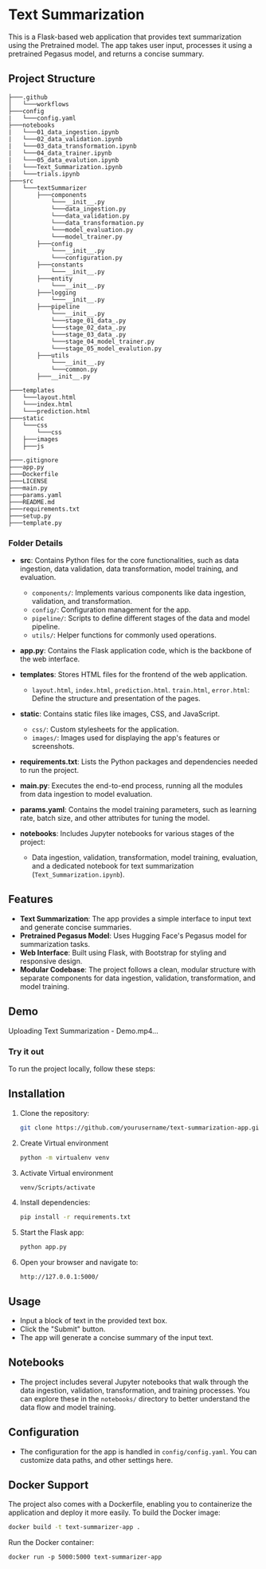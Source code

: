 # Text Summarization

This is a Flask-based web application that provides text summarization using the Pretrained model. The app takes user input, processes it using a pretrained Pegasus model, and returns a concise summary.

## Project Structure
```
├───.github
│   └───workflows
├───config
|   └───config.yaml
├───notebooks
|   └───01_data_ingestion.ipynb
|   └───02_data_validation.ipynb
|   └───03_data_transformation.ipynb
|   └───04_data_trainer.ipynb
|   └───05_data_evalution.ipynb
|   └───Text_Summarization.ipynb
|   └───trials.ipynb
├───src
│   └───textSummarizer
│       ├───components
│           └───__init__.py
│           └───data_ingestion.py
│           └───data_validation.py
│           └───data_transformation.py
│           └───model_evaluation.py
│           └───model_trainer.py
│       ├───config
│           └───__init__.py
│           └───configuration.py
│       ├───constants
│           └───__init__.py
│       ├───entity
│           └───__init__.py
│       ├───logging
│           └───__init__.py
│       ├───pipeline
│           └───__init__.py
│           └───stage_01_data_.py
│           └───stage_02_data_.py
│           └───stage_03_data_.py
│           └───stage_04_model_trainer.py
│           └───stage_05_model_evalution.py
│       ├───utils
│           └───__init__.py
│           └───common.py
│       ├───__init__.py
│
├───templates
│   └───layout.html
│   └───index.html
│   └───prediction.html
├───static
│   └───css
│   	└───css
│   ├───images
│   ├───js
│
├───.gitignore
├───app.py
├───Dockerfile
├───LICENSE
├───main.py
├───params.yaml
├───README.md
├───requirements.txt
├───setup.py
├───template.py
```


### Folder Details

- **src**: Contains Python files for the core functionalities, such as data ingestion, data validation, data transformation, model training, and evaluation.
  - `components/`: Implements various components like data ingestion, validation, and transformation.
  - `config/`: Configuration management for the app.
  - `pipeline/`: Scripts to define different stages of the data and model pipeline.
  - `utils/`: Helper functions for commonly used operations.
  
- **app.py**: Contains the Flask application code, which is the backbone of the web interface.

- **templates**: Stores HTML files for the frontend of the web application. 
  - `layout.html`, `index.html`, `prediction.html`. `train.html`, `error.html`: Define the structure and presentation of the pages.

- **static**: Contains static files like images, CSS, and JavaScript.
  - `css/`: Custom stylesheets for the application.
  - `images/`: Images used for displaying the app's features or screenshots.
  
- **requirements.txt**: Lists the Python packages and dependencies needed to run the project.

- **main.py**: Executes the end-to-end process, running all the modules from data ingestion to model evaluation.

- **params.yaml**: Contains the model training parameters, such as learning rate, batch size, and other attributes for tuning the model.

- **notebooks**: Includes Jupyter notebooks for various stages of the project:
  - Data ingestion, validation, transformation, model training, evaluation, and a dedicated notebook for text summarization (`Text_Summarization.ipynb`).

## Features

- **Text Summarization**: The app provides a simple interface to input text and generate concise summaries.
- **Pretrained Pegasus Model**: Uses Hugging Face's Pegasus model for summarization tasks.
- **Web Interface**: Built using Flask, with Bootstrap for styling and responsive design.
- **Modular Codebase**: The project follows a clean, modular structure with separate components for data ingestion, validation, transformation, and model training.

## Demo

Uploading Text Summarization - Demo.mp4…


### Try it out

To run the project locally, follow these steps:

## Installation

1. Clone the repository:
    ```bash
    git clone https://github.com/yourusername/text-summarization-app.git
    ```
    
2. Create Virtual environment
   ```bash
   python -m virtualenv venv
   ```
   
3. Activate Virtual environment
   ```bash
   venv/Scripts/activate
   ```
   
4. Install dependencies:
    ```bash
    pip install -r requirements.txt
    ```

5. Start the Flask app:
    ```bash
    python app.py
    ```

6. Open your browser and navigate to:
    ```
    http://127.0.0.1:5000/
    ```

## Usage

- Input a block of text in the provided text box.
- Click the "Submit" button.
- The app will generate a concise summary of the input text.

## Notebooks

- The project includes several Jupyter notebooks that walk through the data ingestion, validation, transformation, and training processes. You can explore these in the `notebooks/` directory to better understand the data flow and model training.

## Configuration

- The configuration for the app is handled in `config/config.yaml`. You can customize data paths, and other settings here.

## Docker Support

The project also comes with a Dockerfile, enabling you to containerize the application and deploy it more easily. To build the Docker image:

```bash
docker build -t text-summarizer-app .
```
Run the Docker container:
```
docker run -p 5000:5000 text-summarizer-app
```
